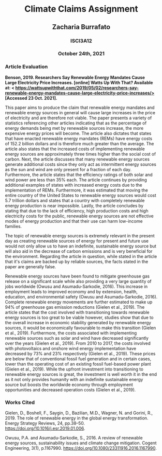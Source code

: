 # <div align="center">Climate Claims Assignment</div>
## <div align="center">Zacharia Burrafato</div>
### <div align="center">ISCI3A12</div>
### <div align="center">October 24th, 2021</div>

### Article Evaluation
**Benson, 2019. Researchers Say Renewable Energy Mandates Cause Large Electricity Price Increases. [online] Watts Up With That? Available at: < https://wattsupwiththat.com/2019/05/02/researchers-say-renewable-energy-mandates-cause-large-electricity-price-increases/> [Accessed 23 Oct. 2021].**

This paper aims to produce the claim that renewable energy mandates and renewable energy sources in general will cause large increases in the price of electricity and are therefore not viable. The paper presents a variety of statistics referencing other articles indicating that as the percentage of energy demands being met by renewable sources increase, the more expensive energy prices will become. The article also dictates that states that have enacted renewable energy mandates (REMs) have energy costs of 152.2 billion dollars and is therefore much greater than the average. The article also states that the increased costs of implementing renewable energy sources are approximately three times higher than the social cost of carbon. Next, the article discusses that many renewable energy sources generate additional costs since they only act as intermittent energy sources as the sun and wind are only present for a fraction of each day. Furthermore, the article states that the efficiency ratings of both solar and wind power are less than 35% each. The article continues by providing additional examples of states with increased energy costs due to the implementation of REMs. Furthermore, it was estimated that moving the entire country of the United States to renewable energy sources would cost 5.7 trillion dollars and states that a country with completely renewable energy production is near impossible. Lastly, the article concludes by stating that due to the lack of efficiency, high production costs and high electricity costs for the public, renewable energy sources are not effective modes of energy production and that their use can harm low-income families. 

The topic of renewable energy sources is extremely relevant in the present day as creating renewable sources of energy for present and future use would not only allow us to have an indefinite, sustainable energy source but will also aid in the decrease of carbon emissions and is very beneficial for the environment. Regarding the article in question, while stated in the article that it's claims are backed up by reliable sources, the facts stated in the paper are generally false.

Renewable energy sources have been found to mitigate greenhouse gas release on a significant scale while also providing a very large quantity of jobs worldwide (Owusu and Asumadu-Sarkodie, 2016). This increase in employment leads to improved economy and by extension, health, education, and environmental safety (Owusu and Asumadu-Sarkodie, 2016). Complete renewable energy movements are further estimated to make up 94% of greenhouse gas emission reductions (Gielen et al., 2019). The article states that the cost involved with transitioning towards renewable energy sources is too great to be viable however, studies show that due to the overall increase in economic stability generated by renewable energy sources, it would be economically favourable to make this transition (Gielen et al., 2019). Furthermore, the costs associated with implementing renewable sources such as solar and wind have decreased significantly over the years (Gielen et al., 2019). From 2010 to 2017, the costs involved with photovoltaics and onshore wind energy implementation have decreased by 73% and 23% respectively (Gielen et al., 2019). These prices are below that of conventional fossil fuel generation and in certain cases, lower than the operating cost of an existing fossil fuel-based power plant (Gielen et al., 2019). While the upfront investment into transitioning to renewable energy sources is great, the investment is well worth it in the end as it not only provides humanity with an indefinite sustainable energy source but boosts the worldwide economy through employment opportunities and decreased operation costs (Gielen et al., 2019). 

### Works Cited
Gielen, D., Boshell, F., Saygin, D., Bazilian, M.D., Wagner, N. and Gorini, R., 2019. The role of renewable energy in the global energy transformation. Energy Strategy Reviews, 24, pp.38–50. https://doi.org/10.1016/j.esr.2019.01.006.

Owusu, P.A. and Asumadu-Sarkodie, S., 2016. A review of renewable energy sources, sustainability issues and climate change mitigation. Cogent Engineering, 3(1), p.1167990. https://doi.org/10.1080/23311916.2016.1167990.
